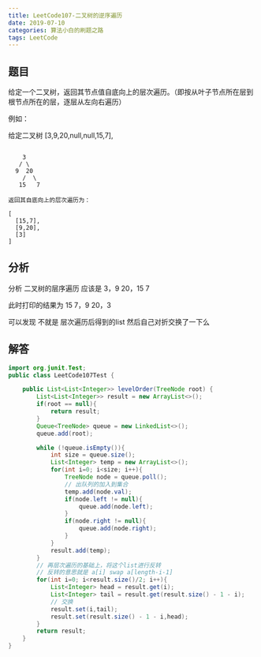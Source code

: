 ```yaml
---
title: LeetCode107-二叉树的逆序遍历
date: 2019-07-10
categories: 算法小白的刷题之路
tags: LeetCode
---
```


## 题目
给定一个二叉树，返回其节点值自底向上的层次遍历。（即按从叶子节点所在层到根节点所在的层，逐层从左向右遍历）

例如：

给定二叉树 [3,9,20,null,null,15,7],

```

    3
   / \
  9  20
    /  \
   15   7
   
返回其自底向上的层次遍历为：

[
  [15,7],
  [9,20],
  [3]
]
```

## 分析

分析 二叉树的层序遍历 应该是 3，9 20，15 7

此时打印的结果为    15 7，9 20，3       

可以发现 不就是 层次遍历后得到的list 然后自己对折交换了一下么

## 解答

````java
import org.junit.Test;
public class LeetCode107Test {

	public List<List<Integer>> levelOrder(TreeNode root) {
		List<List<Integer>> result = new ArrayList<>();
		if(root == null){
			return result;
		}
		Queue<TreeNode> queue = new LinkedList<>();
		queue.add(root);

		while (!queue.isEmpty()){
			int size = queue.size();
			List<Integer> temp = new ArrayList<>();
			for(int i=0; i<size; i++){
				TreeNode node = queue.poll();
				// 出队列的加入到集合
				temp.add(node.val);
				if(node.left != null){
					queue.add(node.left);
				}
				if(node.right != null){
					queue.add(node.right);
				}
			}
			result.add(temp);
		}
		// 再层次遍历的基础上，将这个list进行反转
		// 反转的意思就是 a[i] swap a[length-i-1]
		for(int i=0; i<result.size()/2; i++){
			List<Integer> head = result.get(i);
			List<Integer> tail = result.get(result.size() - 1 - i);
			// 交换
			result.set(i,tail);
			result.set(result.size() - 1 - i,head);
		}
		return result;
	}
}


````









